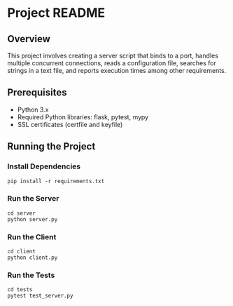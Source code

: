 # Project README

## Overview

This project involves creating a server script that binds to a port, handles multiple concurrent connections, reads a configuration file, searches for strings in a text file, and reports execution times among other requirements.

## Prerequisites

- Python 3.x
- Required Python libraries: flask, pytest, mypy
- SSL certificates (certfile and keyfile)

## Running the Project

### Install Dependencies

```
pip install -r requirements.txt
```

### Run the Server

```
cd server
python server.py
```

### Run the Client

```
cd client
python client.py
```

### Run the Tests

```
cd tests
pytest test_server.py
```
